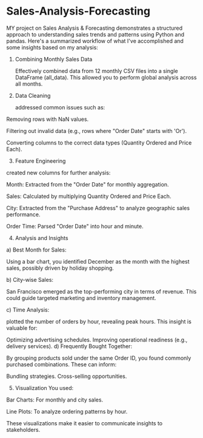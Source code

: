 # Sales-Analysis-Forecasting

MY project on Sales Analysis & Forecasting demonstrates a structured approach to understanding sales trends and patterns using Python and pandas. Here's a summarized workflow of what I've accomplished and some insights based on my analysis:

1. Combining Monthly Sales Data
   
   Effectively combined data from 12 monthly CSV files into a single DataFrame (all_data). This allowed you to perform global analysis across all months.

2. Data Cleaning
   
    addressed common issues such as:

Removing rows with NaN values.

Filtering out invalid data (e.g., rows where "Order Date" starts with 'Or').

Converting columns to the correct data types (Quantity Ordered and Price Each).

3. Feature Engineering
   
 created new columns for further analysis:

Month: Extracted from the "Order Date" for monthly aggregation.

Sales: Calculated by multiplying Quantity Ordered and Price Each.

City: Extracted from the "Purchase Address" to analyze geographic sales performance.

Order Time: Parsed "Order Date" into hour and minute.

4. Analysis and Insights

a) Best Month for Sales:

Using a bar chart, you identified December as the month with the highest sales, possibly driven by holiday shopping.

b) City-wise Sales:

San Francisco emerged as the top-performing city in terms of revenue. This could guide targeted marketing and inventory management.

c) Time Analysis:

plotted the number of orders by hour, revealing peak hours. This insight is valuable for:

Optimizing advertising schedules.
Improving operational readiness (e.g., delivery services).
d) Frequently Bought Together:

By grouping products sold under the same Order ID, you found commonly purchased combinations. These can inform:

Bundling strategies.
Cross-selling opportunities.

5. Visualization
You used:

Bar Charts: For monthly and city sales.

Line Plots: To analyze ordering patterns by hour.

These visualizations make it easier to communicate insights to stakeholders.

